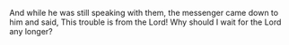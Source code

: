 And while he was still speaking with them, the messenger came down to him and said, This trouble is from the Lord! Why should I wait for the Lord any longer?
